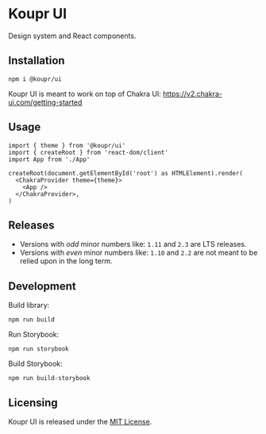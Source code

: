 # Koupr UI

Design system and React components.

## Installation

```shell
npm i @koupr/ui
```

Koupr UI is meant to work on top of Chakra UI: https://v2.chakra-ui.com/getting-started

## Usage

```tsx
import { theme } from '@koupr/ui'
import { createRoot } from 'react-dom/client'
import App from './App'

createRoot(document.getElementById('root') as HTMLElement).render(
  <ChakraProvider theme={theme}>
    <App />
  </ChakraProvider>,
)
```

## Releases

- Versions with _odd_ minor numbers like: `1.11` and `2.3` are LTS releases.
- Versions with _even_ minor numbers like: `1.10` and `2.2` are not meant to be relied upon in the long term.

## Development

Build library:

```shell
npm run build
```

Run Storybook:

```shell
npm run storybook
```

Build Storybook:

```shell
npm run build-storybook
```

## Licensing

Koupr UI is released under the [MIT License](LICENSE).
